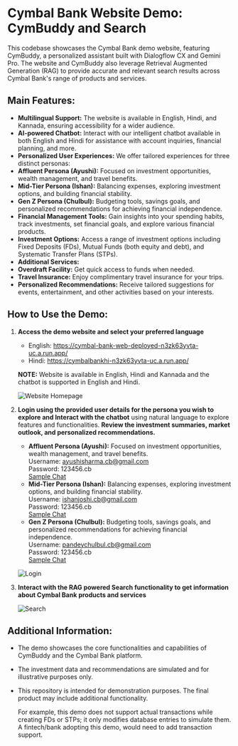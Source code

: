 # Cymbal Bank Website Demo: CymBuddy and Search

This codebase showcases the Cymbal Bank demo website, featuring CymBuddy, a personalized assistant built with Dialogflow CX and Gemini Pro. The website and CymBuddy also leverage Retrieval Augmented Generation (RAG) to provide accurate and relevant search results across Cymbal Bank's range of products and services.

## **Main Features:**

- **Multilingual Support:** The website is available in English, Hindi, and Kannada, ensuring accessibility for a wider audience.
- **AI-powered Chatbot:** Interact with our intelligent chatbot available in both English and Hindi for assistance with account inquiries, financial planning, and more.
- **Personalized User Experiences:** We offer tailored experiences for three distinct personas:
- **Affluent Persona (Ayushi):** Focused on investment opportunities, wealth management, and travel benefits.
- **Mid-Tier Persona (Ishan):** Balancing expenses, exploring investment options, and building financial stability.
- **Gen Z Persona (Chulbul):** Budgeting tools, savings goals, and personalized recommendations for achieving financial independence.
- **Financial Management Tools:** Gain insights into your spending habits, track investments, set financial goals, and explore various financial products.
- **Investment Options:** Access a range of investment options including Fixed Deposits (FDs), Mutual Funds (both equity and debt), and Systematic Transfer Plans (STPs).
- **Additional Services:**
- **Overdraft Facility:** Get quick access to funds when needed.
- **Travel Insurance:** Enjoy complimentary travel insurance for your trips.
- **Personalized Recommendations:** Receive tailored suggestions for events, entertainment, and other activities based on your interests.

## **How to Use the Demo:**

1. **Access the demo website and select your preferred language**

   - English: <https://cymbal-bank-web-deployed-n3zk63yvta-uc.a.run.app/>
   - Hindi: <https://cymbalbankhi-n3zk63yvta-uc.a.run.app/>

   **NOTE:** Website is available in English, Hindi and Kannada and the chatbot is supported in English and Hindi.

   ![Website Homepage](https://storage.googleapis.com/github-repo/generative-ai/sample-apps/customer-search/images/cymbal_bank_homepage.png)

2. **Login using the provided user details for the persona you wish to explore and Interact with the chatbot** using natural language to explore features and functionalities. **Review the investment summaries, market outlook, and personalized recommendations.**

   - **Affluent Persona (Ayushi):** Focused on investment opportunities, wealth management, and travel benefits.\
     Username: <ayushisharma.cb@gmail.com>\
     Password: 123456.cb\
     [Sample Chat](files/sample_chat_scripts/affluent_persona_ayushi.md)
   - **Mid-Tier Persona (Ishan):** Balancing expenses, exploring investment options, and building financial stability.\
     Username: <ishanjoshi.cb@gmail.com>\
     Password: 123456.cb\
     [Sample Chat](files/sample_chat_scripts/midtier_persona_ishan.md)
   - **Gen Z Persona (Chulbul):** Budgeting tools, savings goals, and personalized recommendations for achieving financial independence.\
     Username: <pandeychulbul.cb@gmail.com>\
     Password: 123456.cb\
     [Sample Chat](files/sample_chat_scripts/genz_persona_chulbul.md)

   ![Login](https://storage.googleapis.com/github-repo/generative-ai/sample-apps/customer-search/images/cymbal_bank_login.png)

3. **Interact with the RAG powered Search functionality to get information about Cymbal Bank products and services**

   ![Search](https://storage.googleapis.com/github-repo/generative-ai/sample-apps/customer-search/images/cymbal_bank_search.png)

## **Additional Information:**

- The demo showcases the core functionalities and capabilities of CymBuddy and the Cymbal Bank platform.
- The investment data and recommendations are simulated and for illustrative purposes only.
- This repository is intended for demonstration purposes. The final product may include additional functionality.
  
  For example, this demo does not support actual transactions while creating FDs or STPs; it only modifies database entries to simulate them. A fintech/bank adopting this demo, would need to add transaction support.
  
